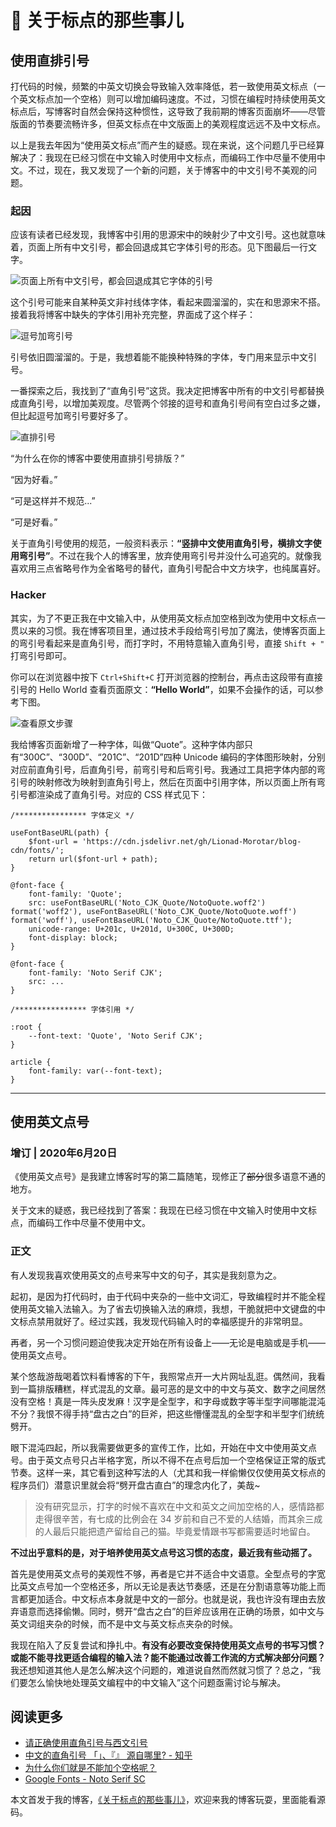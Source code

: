# 🔢 关于标点的那些事儿

## 使用直排引号

打代码的时候，频繁的中英文切换会导致输入效率降低，若一致使用英文标点（一个英文标点加一个空格）则可以增加编码速度。不过，习惯在编程时持续使用英文标点后，写博客时自然会保持这种惯性，这导致了我前期的博客页面崩坏——尽管版面的节奏要流畅许多，但英文标点在中文版面上的美观程度远远不及中文标点。

以上是我去年因为“使用英文标点”而产生的疑惑。现在来说，这个问题几乎已经算解决了：我现在已经习惯在中文输入时使用中文标点，而编码工作中尽量不使用中文。不过，现在，我又发现了一个新的问题，关于博客中的中文引号不美观的问题。

### 起因

应该有读者已经发现，我博客中引用的思源宋中的映射少了中文引号。这也就意味着，页面上所有中文引号，都会回退成其它字体引号的形态。见下图最后一行文字。

<img src="https://cdn.jsdelivr.net/gh/Lionad-Morotar/blog-cdn/image/200619/browser_06_20_003.png" alt="页面上所有中文引号，都会回退成其它字体的引号" />

这个引号可能来自某种英文非衬线体字体，看起来圆溜溜的，实在和思源宋不搭。接着我将博客中缺失的字体引用补充完整，界面成了这个样子：

![逗号加弯引号](https://cdn.jsdelivr.net/gh/Lionad-Morotar/blog-cdn/image/200619/browser_06_20_012.png)

引号依旧圆溜溜的。于是，我想着能不能换种特殊的字体，专门用来显示中文引号。

一番探索之后，我找到了“直角引号”这货。我决定把博客中所有的中文引号都替换成直角引号，以增加美观度。尽管两个邻接的逗号和直角引号间有空白过多之嫌，但比起逗号加弯引号要好多了。

![直排引号](https://cdn.jsdelivr.net/gh/Lionad-Morotar/blog-cdn/image/200619/browser_06_20_013.png)

“为什么在你的博客中要使用直排引号排版？”

“因为好看。”

“可是这样并不规范...”

“可是好看。”

关于直角引号使用的规范，一般资料表示：**“竖排中文使用直角引号，横排文字使用弯引号”**。不过在我个人的博客里，放弃使用弯引号并没什么可追究的。就像我喜欢用三点省略号作为全省略号的替代，直角引号配合中文方块字，也纯属喜好。

### Hacker

其实，为了不更正我在中文输入中，从使用英文标点加空格到改为使用中文标点一贯以来的习惯。我在博客项目里，通过技术手段给弯引号加了<spark>魔法</spark>，使博客页面上的弯引号看起来是直角引号，而打字时，不用特意输入直角引号，直接 `Shift + "` 打弯引号即可。

你可以在浏览器中按下 `Ctrl+Shift+C` 打开浏览器的控制台，再点击这段带有直接引号的 Hello World 查看页面原文：**“Hello World”**，如果不会操作的话，可以参考下图。

![查看原文步骤](https://cdn.jsdelivr.net/gh/Lionad-Morotar/blog-cdn/image/200619/06_20_007.gif)

我给博客页面新增了一种字体，叫做“Quote”。这种字体内部只有“300C”、“300D”、“201C”、“201D”四种 Unicode 编码的字体图形映射，分别对应前直角引号，后直角引号，前弯引号和后弯引号。我通过工具把字体内部的弯引号的映射修改为映射到直角引号上，然后在页面中引用字体，所以页面上所有弯引号都渲染成了直角引号。对应的 CSS 样式见下：

```Stylus
/**************** 字体定义 */

useFontBaseURL(path) {
    $font-url = 'https://cdn.jsdelivr.net/gh/Lionad-Morotar/blog-cdn/fonts/';
    return url($font-url + path);
}

@font-face {
    font-family: 'Quote';
    src: useFontBaseURL('Noto_CJK_Quote/NotoQuote.woff2') format('woff2'), useFontBaseURL('Noto_CJK_Quote/NotoQuote.woff') format('woff'), useFontBaseURL('Noto_CJK_Quote/NotoQuote.ttf');
    unicode-range: U+201c, U+201d, U+300C, U+300D;
    font-display: block;
}

@font-face {
    font-family: 'Noto Serif CJK';
    src: ...
}

/**************** 字体引用 */

:root {
    --font-text: 'Quote', 'Noto Serif CJK';
}

article {
    font-family: var(--font-text);
}
```

<hr />

## 使用英文点号

### 增订 | 2020年6月20日

《使用英文点号》是我建立博客时写的第二篇随笔，现修正了<del>部分</del>很多语意不通的地方。

关于文末的疑惑，我已经找到了答案：我现在已经习惯在中文输入时使用中文标点，而编码工作中尽量不使用中文。

### 正文

有人发现我喜欢使用英文的点号来写中文的句子，其实是我刻意为之。

起初，是因为打代码时，由于代码中夹杂的一些中文词汇，导致编程时并不能全程使用英文输入法输入。为了省去切换输入法的麻烦，我想，干脆就把中文键盘的中文标点禁用就好了。经过实践，我发现代码输入时的幸福感提升的非常明显。

再者，另一个习惯问题迫使我决定开始在所有设备上——无论是电脑或是手机——使用英文点号。

某个悠哉游哉喝着饮料看博客的下午，我照常点开一大片网址乱逛。偶然间，我看到一篇排版糟糕，样式混乱的文章。最可恶的是文中的中文与英文、数字之间居然没有空格！真是一阵头皮发麻！汉字是全型字，和字母或数字等半型字间哪能混沌不分？我恨不得手持“盘古之白”的巨斧，把这些懵懂混乱的全型字和半型字们统统劈开。

眼下混沌四起，所以我需要做更多的宣传工作，比如，开始在中文中使用英文点号。由于英文点号只占半格字宽，所以不得不在点号后加一个空格保证正常的版式节奏。这样一来，其它看到这种写法的人（尤其和我一样偷懒仅仅使用英文标点的程序员们）潜意识里就会将“劈开盘古直白”的理念内化了，美哉~

> 没有研究显示，打字的时候不喜欢在中文和英文之间加空格的人，感情路都走得很辛苦，有七成的比例会在 34 岁前和自己不爱的人结婚，而其余三成的人最后只能把遗产留给自己的猫。毕竟爱情跟书写都需要适时地留白。

**不过出乎意料的是，对于培养使用英文点号这习惯的态度，最近我有些动摇了。**

首先是使用英文点号的美观性不够，再者是它并不适合中文语意。全型点号的字宽比英文点号加一个空格还多，所以无论是表达节奏感，还是在分割语意等功能上而言都更加适合。中文标点本身就是中文的一部分。也就是说，我也许没有理由去放弃语意而选择偷懒。同时，劈开“盘古之白”的巨斧应该用在正确的场景，如中文与英文词组夹杂的时候，而不是中文与英文标点夹杂的时候。

我现在陷入了反复尝试和挣扎中。**有没有必要改变保持使用英文点号的书写习惯？或能不能寻找更适合编程的输入法？能不能通过改善工作流的方式解决部分问题？** 我还想知道其他人是怎么解决这个问题的，难道说自然而然就习惯了？总之，“我们要怎么愉快地处理英文编程中的中文输入”这个问题亟需讨论与解决。

## 阅读更多

* [请正确使用直角引号与西文引号](https://zhuanlan.zhihu.com/p/20151625)
* [中文的直角引号 「」、『』 源自哪里? - 知乎](https://www.zhihu.com/question/19867627)
* [为什么你们就是不能加个空格呢？](https://sspai.com/post/33549)
* [Google Fonts - Noto Serif SC](https://fonts.google.com/specimen/Noto+Serif+SC?query=Noto)

本文首发于我的博客，[《关于标点的那些事儿》](http://www.lionad.art/articles/flow/关于标点的那些事儿.html)，欢迎来我的博客玩耍，里面能看源码。